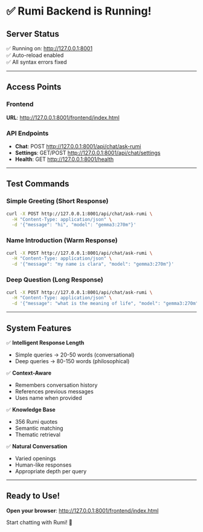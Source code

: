 # ✅ Rumi Backend is Running!

## Server Status
✅ Running on: http://127.0.0.1:8001  
✅ Auto-reload enabled  
✅ All syntax errors fixed

---

## Access Points

### Frontend
**URL**: http://127.0.0.1:8001/frontend/index.html

### API Endpoints
- **Chat**: POST http://127.0.0.1:8001/api/chat/ask-rumi
- **Settings**: GET/POST http://127.0.0.1:8001/api/chat/settings
- **Health**: GET http://127.0.0.1:8001/health

---

## Test Commands

### Simple Greeting (Short Response)
```bash
curl -X POST http://127.0.0.1:8001/api/chat/ask-rumi \
  -H "Content-Type: application/json" \
  -d '{"message": "hi", "model": "gemma3:270m"}'
```

### Name Introduction (Warm Response)
```bash
curl -X POST http://127.0.0.1:8001/api/chat/ask-rumi \
  -H "Content-Type: application/json" \
  -d '{"message": "my name is clara", "model": "gemma3:270m"}'
```

### Deep Question (Long Response)
```bash
curl -X POST http://127.0.0.1:8001/api/chat/ask-rumi \
  -H "Content-Type: application/json" \
  -d '{"message": "what is the meaning of life", "model": "gemma3:270m"}'
```

---

## System Features

✅ **Intelligent Response Length**
- Simple queries → 20-50 words (conversational)
- Deep queries → 80-150 words (philosophical)

✅ **Context-Aware**
- Remembers conversation history
- References previous messages
- Uses name when provided

✅ **Knowledge Base**
- 356 Rumi quotes
- Semantic matching
- Thematic retrieval

✅ **Natural Conversation**
- Varied openings
- Human-like responses
- Appropriate depth per query

---

## Ready to Use!

**Open your browser**: http://127.0.0.1:8001/frontend/index.html

Start chatting with Rumi! 🎉

